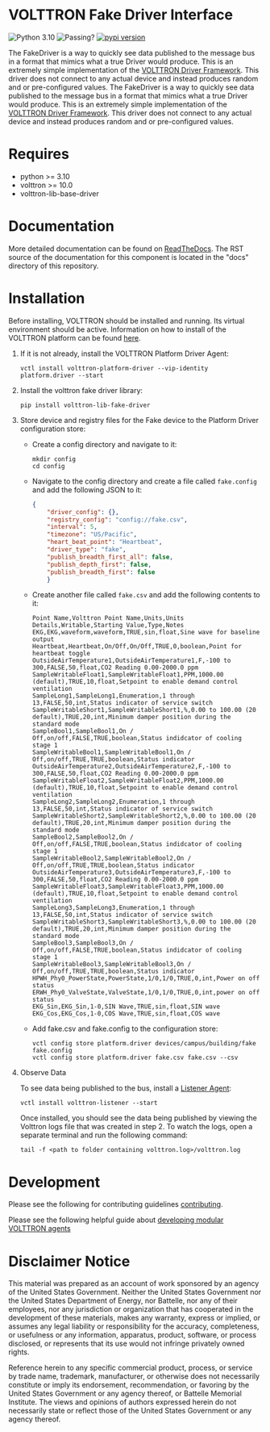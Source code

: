 # VOLTTRON Fake Driver Interface

![Python 3.10](https://img.shields.io/badge/python-3.10-blue.svg)
![Passing?](https://github.com/eclipse-volttron/volttron-lib-fake-driver/actions/workflows/run-tests.yml/badge.svg)
[![pypi version](https://img.shields.io/pypi/v/volttron-lib-fake-driver.svg)](https://pypi.org/project/volttron-lib-fake-driver/)

The FakeDriver is a way to quickly see data published to the message bus in a format that mimics
what a true Driver would produce. This is an extremely simple implementation of the 
[VOLTTRON Driver Framework](https://eclipse-volttron.readthedocs.io/en/latest/external-docs/volttron-platform-driver/docs/source/index.html). 
This driver does not connect to any actual device and instead produces random and or pre-configured values.
The FakeDriver is a way to quickly see data published to the message bus in a format that mimics
what a true Driver would produce. This is an extremely simple implementation of the 
[VOLTTRON Driver Framework](https://volttron.readthedocs.io/en/develop/agent-framework/driver-framework/drivers-overview.html#driver-framework). 
This driver does not connect to any actual device and instead produces random and or pre-configured values.

# Requires

* python >= 3.10
* volttron >= 10.0
* volttron-lib-base-driver


# Documentation
More detailed documentation can be found on [ReadTheDocs](https://volttron.readthedocs.io/en/modular/). The RST source
of the documentation for this component is located in the "docs" directory of this repository.


# Installation

Before installing, VOLTTRON should be installed and running.  Its virtual environment should be active.
Information on how to install of the VOLTTRON platform can be found
[here](https://github.com/eclipse-volttron/volttron-core).

1. If it is not already, install the VOLTTRON Platform Driver Agent:

    ```shell
    vctl install volttron-platform-driver --vip-identity platform.driver --start
    ```

2. Install the volttron fake driver library:

   ```shell
   pip install volttron-lib-fake-driver
   ```

3. Store device and registry files for the Fake device to the Platform Driver configuration store:

   * Create a config directory and navigate to it:

      ```shell
      mkdir config
      cd config
      ```

   * Navigate to the config directory and create a file called `fake.config` and add the following JSON to it:

      ```json
      {
          "driver_config": {},
          "registry_config": "config://fake.csv",
          "interval": 5,
          "timezone": "US/Pacific",
          "heart_beat_point": "Heartbeat",
          "driver_type": "fake",
          "publish_breadth_first_all": false,
          "publish_depth_first": false,
          "publish_breadth_first": false
          }
      ```

   * Create another file called `fake.csv` and add the following contents to it:

      ```csv
      Point Name,Volttron Point Name,Units,Units Details,Writable,Starting Value,Type,Notes
      EKG,EKG,waveform,waveform,TRUE,sin,float,Sine wave for baseline output
      Heartbeat,Heartbeat,On/Off,On/Off,TRUE,0,boolean,Point for heartbeat toggle
      OutsideAirTemperature1,OutsideAirTemperature1,F,-100 to 300,FALSE,50,float,CO2 Reading 0.00-2000.0 ppm
      SampleWritableFloat1,SampleWritableFloat1,PPM,1000.00 (default),TRUE,10,float,Setpoint to enable demand control ventilation
      SampleLong1,SampleLong1,Enumeration,1 through 13,FALSE,50,int,Status indicator of service switch
      SampleWritableShort1,SampleWritableShort1,%,0.00 to 100.00 (20 default),TRUE,20,int,Minimum damper position during the standard mode
      SampleBool1,SampleBool1,On / Off,on/off,FALSE,TRUE,boolean,Status indidcator of cooling stage 1
      SampleWritableBool1,SampleWritableBool1,On / Off,on/off,TRUE,TRUE,boolean,Status indicator
      OutsideAirTemperature2,OutsideAirTemperature2,F,-100 to 300,FALSE,50,float,CO2 Reading 0.00-2000.0 ppm
      SampleWritableFloat2,SampleWritableFloat2,PPM,1000.00 (default),TRUE,10,float,Setpoint to enable demand control ventilation
      SampleLong2,SampleLong2,Enumeration,1 through 13,FALSE,50,int,Status indicator of service switch
      SampleWritableShort2,SampleWritableShort2,%,0.00 to 100.00 (20 default),TRUE,20,int,Minimum damper position during the standard mode
      SampleBool2,SampleBool2,On / Off,on/off,FALSE,TRUE,boolean,Status indidcator of cooling stage 1
      SampleWritableBool2,SampleWritableBool2,On / Off,on/off,TRUE,TRUE,boolean,Status indicator
      OutsideAirTemperature3,OutsideAirTemperature3,F,-100 to 300,FALSE,50,float,CO2 Reading 0.00-2000.0 ppm
      SampleWritableFloat3,SampleWritableFloat3,PPM,1000.00 (default),TRUE,10,float,Setpoint to enable demand control ventilation
      SampleLong3,SampleLong3,Enumeration,1 through 13,FALSE,50,int,Status indicator of service switch
      SampleWritableShort3,SampleWritableShort3,%,0.00 to 100.00 (20 default),TRUE,20,int,Minimum damper position during the standard mode
      SampleBool3,SampleBool3,On / Off,on/off,FALSE,TRUE,boolean,Status indidcator of cooling stage 1
      SampleWritableBool3,SampleWritableBool3,On / Off,on/off,TRUE,TRUE,boolean,Status indicator
      HPWH_Phy0_PowerState,PowerState,1/0,1/0,TRUE,0,int,Power on off status
      ERWH_Phy0_ValveState,ValveState,1/0,1/0,TRUE,0,int,power on off status
      EKG_Sin,EKG_Sin,1-0,SIN Wave,TRUE,sin,float,SIN wave
      EKG_Cos,EKG_Cos,1-0,COS Wave,TRUE,sin,float,COS wave
      ```

   * Add fake.csv and fake.config to the configuration store:

      ```
      vctl config store platform.driver devices/campus/building/fake fake.config
      vctl config store platform.driver fake.csv fake.csv --csv
      ```

4. Observe Data

   To see data being published to the bus, install a [Listener Agent](https://pypi.org/project/volttron-listener/):
   
   ```
   vctl install volttron-listener --start
   ```
   
   Once installed, you should see the data being published by viewing the Volttron logs file that was created in step 2.
   To watch the logs, open a separate terminal and run the following command:
   
   ```
   tail -f <path to folder containing volttron.log>/volttron.log
   ```

# Development

Please see the following for contributing guidelines [contributing](https://github.com/eclipse-volttron/volttron-core/blob/develop/CONTRIBUTING.md).

Please see the following helpful guide about [developing modular VOLTTRON agents](https://eclipse-volttron.readthedocs.io/en/latest/developing-volttron/developing-agents/agent-development.html)


# Disclaimer Notice

This material was prepared as an account of work sponsored by an agency of the
United States Government.  Neither the United States Government nor the United
States Department of Energy, nor Battelle, nor any of their employees, nor any
jurisdiction or organization that has cooperated in the development of these
materials, makes any warranty, express or implied, or assumes any legal
liability or responsibility for the accuracy, completeness, or usefulness or any
information, apparatus, product, software, or process disclosed, or represents
that its use would not infringe privately owned rights.

Reference herein to any specific commercial product, process, or service by
trade name, trademark, manufacturer, or otherwise does not necessarily
constitute or imply its endorsement, recommendation, or favoring by the United
States Government or any agency thereof, or Battelle Memorial Institute. The
views and opinions of authors expressed herein do not necessarily state or
reflect those of the United States Government or any agency thereof.
